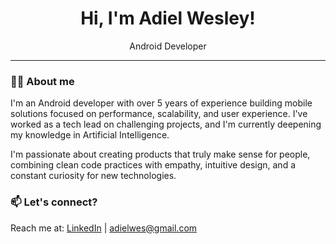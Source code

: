 <h1 align="center">Hi, I'm Adiel Wesley!</h1>

<p align="center">
  Android Developer
</p>

---

### 👨‍💻 About me

I'm an Android developer with over 5 years of experience building mobile solutions focused on performance, scalability, and user experience. I've worked as a tech lead on challenging projects, and I'm currently deepening my knowledge in Artificial Intelligence.

I'm passionate about creating products that truly make sense for people, combining clean code practices with empathy, intuitive design, and a constant curiosity for new technologies.

### 📫 Let's connect?

Reach me at: [LinkedIn](https://www.linkedin.com/in/adielwesley) | adielwes@gmail.com
